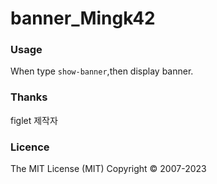 # banner_Mingk42


### Usage
When type `show-banner`,then display banner.

### Thanks
figlet 제작자

### Licence
The MIT License (MIT) Copyright © 2007-2023

